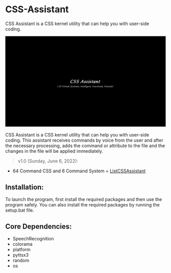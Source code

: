 # CSS-Assistant
CSS Assistant is a CSS kernel utility that can help you with user-side coding.

<img src="https://github.com/Mhadi-1382/CSS-Assistant/blob/main/CSS_Assistant_Logo_1920x1080.png" alt="CSS-Assistant">

CSS Assistant is a CSS kernel utility that can help you with user-side coding. This assistant receives commands by voice from the user and after the necessary processing, adds the command or attribute to the file and the changes in the file will be applied immediately.

> v1.0 (Sunday, June 6, 2022):
- 64 Command CSS and 6 Command System = [ListCSSAssistant](https://github.com/Mhadi-1382/CSS-Assistant/blob/main/ListCSSAssistant.txt)

## Installation:
To launch the program, first install the required packages and then use the program safely. You can also install the required packages by running the setup.bat file.

## Core Dependencies:
- SpeechRecognition
- colorama
- platform
- pyttsx3
- random
- os
